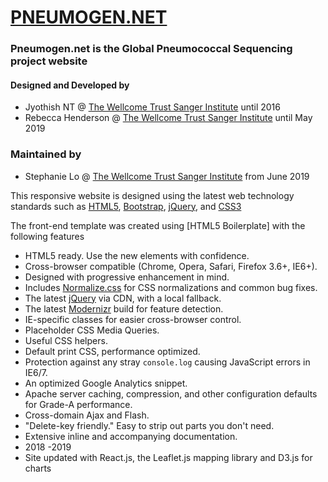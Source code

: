 # [PNEUMOGEN.NET](http://pneumogen.net)

### Pneumogen.net is the Global Pneumococcal Sequencing project website

#### Designed and Developed by

- Jyothish NT @ [The Wellcome Trust Sanger Institute](http://www.sanger.ac.uk) until 2016
- Rebecca Henderson @ [The Wellcome Trust Sanger Institute](http://www.sanger.ac.uk) until May 2019

### Maintained by

- Stephanie Lo @ [The Wellcome Trust Sanger Institute](http://www.sanger.ac.uk) from June 2019

This responsive website is designed using the latest web technology standards
such as [HTML5](www.html5rocks.com/), [Bootstrap](http://getbootstrap.com/), [jQuery](http://jquery.com), and [CSS3](http://www.w3schools.com/css/css3_intro.asp)

The front-end template was created using [HTML5 Boilerplate] with the following features

- HTML5 ready. Use the new elements with confidence.
- Cross-browser compatible (Chrome, Opera, Safari, Firefox 3.6+, IE6+).
- Designed with progressive enhancement in mind.
- Includes [Normalize.css](http://necolas.github.com/normalize.css/) for CSS
  normalizations and common bug fixes.
- The latest [jQuery](http://jquery.com/) via CDN, with a local fallback.
- The latest [Modernizr](http://modernizr.com/) build for feature detection.
- IE-specific classes for easier cross-browser control.
- Placeholder CSS Media Queries.
- Useful CSS helpers.
- Default print CSS, performance optimized.
- Protection against any stray `console.log` causing JavaScript errors in
  IE6/7.
- An optimized Google Analytics snippet.
- Apache server caching, compression, and other configuration defaults for
  Grade-A performance.
- Cross-domain Ajax and Flash.
- "Delete-key friendly." Easy to strip out parts you don't need.
- Extensive inline and accompanying documentation.
- 2018 -2019
- Site updated with React.js, the Leaflet.js mapping library and D3.js for charts
